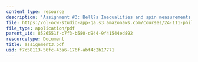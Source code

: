 ```yaml
---
content_type: resource
description: 'Assignment #3: Bell?s Inequalities and spin measurements'
file: https://ol-ocw-studio-app-qa.s3.amazonaws.com/courses/24-111-philosophy-of-quantum-mechanics-spring-2005/f7c5811356fc43a6176fabf4c2b17771_assignment3.pdf
file_type: application/pdf
parent_uid: 8526551f-c7f3-b580-d944-9f41544ed892
resourcetype: Document
title: assignment3.pdf
uid: f7c58113-56fc-43a6-176f-abf4c2b17771
---
```


